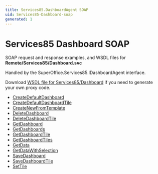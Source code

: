 ```yaml
---
title: Services85.DashboardAgent SOAP
uid: Services85-Dashboard-soap
generated: 1
---
```


# Services85 Dashboard SOAP

SOAP request and response examples, and WSDL files for **Remote/Services85/Dashboard.svc**

Handled by the <see cref="T:SuperOffice.Services85.IDashboardAgent">SuperOffice.Services85.IDashboardAgent</see> interface.

Download [WSDL file for Services85/Dashboard](../Services85-Dashboard.md) if you need to generate your own proxy code.

* [CreateDefaultDashboard](CreateDefaultDashboard.md)
* [CreateDefaultDashboardTile](CreateDefaultDashboardTile.md)
* [CreateNewFromTemplate](CreateNewFromTemplate.md)
* [DeleteDashboard](DeleteDashboard.md)
* [DeleteDashboardTile](DeleteDashboardTile.md)
* [GetDashboard](GetDashboard.md)
* [GetDashboards](GetDashboards.md)
* [GetDashboardTile](GetDashboardTile.md)
* [GetDashboardTiles](GetDashboardTiles.md)
* [GetData](GetData.md)
* [GetDataWithSelection](GetDataWithSelection.md)
* [SaveDashboard](SaveDashboard.md)
* [SaveDashboardTile](SaveDashboardTile.md)
* [SetTile](SetTile.md)
